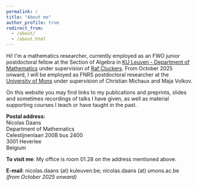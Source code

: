```yaml
---
permalink: /
title: "About me"
author_profile: true
redirect_from: 
  - /about/
  - /about.html
---
```


Hi! I'm a mathematics researcher, currently employed as an FWO junior postdoctoral fellow at the Section of Algebra in [KU Leuven - Department of Mathematics](https://wis.kuleuven.be/algebra) under supervision of [Raf Cluckers](https://rcluckers.perso.math.cnrs.fr/).
From October 2025 onward, I will be employed as FNRS postdoctoral researcher at the [University of Mons](https://web.umons.ac.be/fs-mathematique/en/home/) under supervision of Christian Michaux and Maja Volkov.

On this website you may find links to my publications and preprints, slides and sometimes recordings of talks I have given, as well as material supporting courses I teach or have taught in the past.

**Postal address:**  
Nicolas Daans  
Department of Mathematics  
Celestijnenlaan 200B bus 2400  
3001 Heverlee  
Belgium  

**To visit me**: My office is room 01.28 on the address mentioned above.

**E-mail**: nicolas.daans (at) kuleuven.be; nicolas.daans (at) umons.ac.be *(from October 2025 onward)*